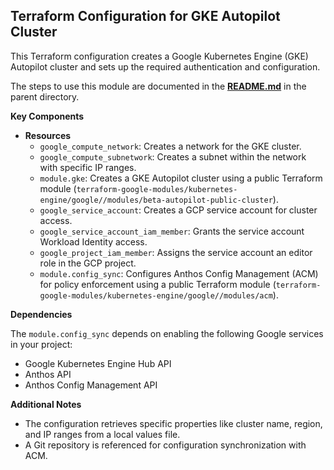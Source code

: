 ## Terraform Configuration for GKE Autopilot Cluster

This Terraform configuration creates a Google Kubernetes Engine (GKE) Autopilot cluster and sets up the required authentication and configuration.

The steps to use this module are documented in the [**README.md**](../README.md) in the parent directory.

**Key Components**

- **Resources**
  - `google_compute_network`: Creates a network for the GKE cluster.
  - `google_compute_subnetwork`: Creates a subnet within the network with specific IP ranges.
  - `module.gke`: Creates a GKE Autopilot cluster using a public Terraform module (`terraform-google-modules/kubernetes-engine/google//modules/beta-autopilot-public-cluster`).
  - `google_service_account`: Creates a GCP service account for cluster access.
  - `google_service_account_iam_member`: Grants the service account Workload Identity access.
  - `google_project_iam_member`: Assigns the service account an editor role in the GCP project.
  - `module.config_sync`: Configures Anthos Config Management (ACM) for policy enforcement using a public Terraform module (`terraform-google-modules/kubernetes-engine/google//modules/acm`).

**Dependencies**

The `module.config_sync` depends on enabling the following Google services in your project:

- Google Kubernetes Engine Hub API
- Anthos API
- Anthos Config Management API

**Additional Notes**

- The configuration retrieves specific properties like cluster name, region, and IP ranges from a local values file.
- A Git repository is referenced for configuration synchronization with ACM.
